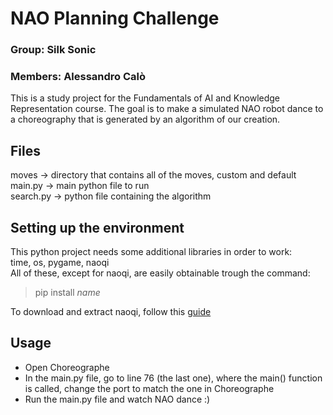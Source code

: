# NAO Planning Challenge

### Group: Silk Sonic
### Members: Alessandro Calò

This is a study project for the Fundamentals of AI and Knowledge Representation course. The goal is to make a simulated NAO robot dance to a choreography that is generated by an algorithm of our creation.

## Files
moves      -> directory that contains all of the moves, custom and default <br>
main.py    -> main python file to run <br>
search.py  -> python file containing the algorithm

## Setting up the environment
This python project needs some additional libraries in order to work: <br>
time, os, pygame, naoqi <br>
All of these, except for naoqi, are easily obtainable trough the command:

> pip install *name*

To download and extract naoqi, follow this [guide](http://doc.aldebaran.com/2-5/dev/community_software.html#retrieving-software)



## Usage
- Open Choreographe
- In the main.py file, go to line 76 (the last one), where the main() function is called, change the port to match the one in Choreographe
- Run the main.py file and watch NAO dance :)





